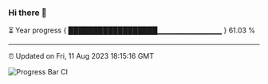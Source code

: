 ### Hi there 👋

⏳ Year progress { ██████████████████▁▁▁▁▁▁▁▁▁▁▁▁ } 61.03 %

---

⏰ Updated on Fri, 11 Aug 2023 18:15:16 GMT

![Progress Bar CI](https://github.com/liununu/liununu/workflows/Progress%20Bar%20CI/badge.svg)
